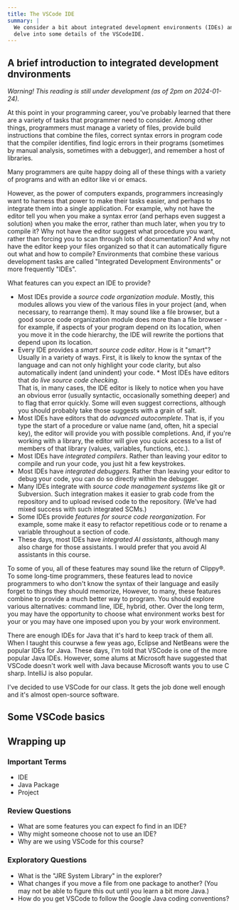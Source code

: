 ```yaml
---
title: The VSCode IDE
summary: |
  We consider a bit about integrated development environments (IDEs) and then
  delve into some details of the VSCodeIDE.
---
```

A brief introduction to integrated development dnvironments
-----------------------------------------------------------

_Warning! This reading is still under development (as of 2pm on 2024-01-24)._

At this point in your programming career, you've probably learned that there are a variety of tasks that programmer need to consider.  Among other things, programmers must manage a variety of files, provide build instructions that combine the files, correct syntax errors in program code that the compiler identifies, find logic errors in their programs (sometimes by manual analysis, sometimes with a debugger), and remember a host of libraries.

Many programmers are quite happy doing all of these things with a variety of programs and with an editor like vi or emacs.

However, as the power of computers expands, programmers increasingly want to harness that power to make their tasks easier, and perhaps to integrate them into a single application.  For example, why not have the editor tell you when you make a syntax error (and perhaps even suggest a solution) when you make the error, rather than much later, when you try to compile it?  Why not have the editor suggest what procedure you want, rather than forcing you to scan through lots of documentation?  And why not have the editor keep your files organized so that it can automatically figure out what and how to compile?  Environments that combine these various development tasks are called "Integrated Development Environments" or more frequently "IDEs".

What features can you expect an IDE to provide?

* Most IDEs provide a *source code organization module*.  Mostly, this modules allows you view of the various files in your project (and, when necessary, to rearrange them).  It may sound like a file browser, but a good source code organization module does more than a file browser - for example, if aspects of your program depend on its location, when you move it in the code hierarchy, the IDE will rewrite the portions that depend upon its location.
* Every IDE provides a *smart source code editor*.  How is it "smart"?  Usually in a variety of ways.  First, it is likely to know the syntax of the language and can not only highlight your code clarity, but also automatically indent (and unindent) your code.  * Most IDEs have editors that do *live source code checking*.  
  That is, in many cases, the IDE editor is likely to notice when you have an obvious error (usually syntactic, occasionally something deeper) and to flag that error quickly.  Some will even suggest corrections, although you should probably take those suggests with a grain of salt.  
* Most IDEs have editors that do *advanced autocomplete*.  That is, if you type the start of a procedure or value name (and, often, hit a special key), the editor will provide you with possible completions.  And, if you're working with a library, the editor will give you quick access to a list of members of that library (values, variables, functions, etc.).
* Most IDEs have *integrated compilers*.  Rather than leaving your editor to compile and run your code, you just hit a few keystrokes.
* Most IDEs have *integrated debuggers*.  Rather than leaving your editor to debug your code, you can do so directly within the debugger.
* Many IDEs integrate with *source code management systems* like git or Subversion.  Such integration makes it easier to grab code from the repository and to upload revised code to the repository.  (We've had mixed success with such integrated SCMs.)
* Some IDEs provide *features for source code reorganization*.  For example, some make it easy to refactor repetitious code or to rename a variable throughout a section of code.
* These days, most IDEs have *integrated AI assistants*, although many also charge for those assistants. I would prefer that you avoid AI assistants in this course.

To some of you, all of these features may sound like the return of Clippy<superscript>&reg;</superscript>.  To some long-time programmers, these features lead to novice programmers to who don't know the syntax of their language and easily forget to things they should memorize,  However, to many, these features combine to provide a much better way to program.  You should explore various alternatives: command line, IDE, hybrid, other.  Over the long term, you may have the opportunity to choose what environment works best for your or you may have one imposed upon you by your work environment.

There are enough IDEs for Java that it's hard to keep track of them all. When I taught this courwse a few yeas ago, Eclipse and NetBeans were the popular IDEs for Java. These days, I'm told that VSCode is one of the more popular Java IDEs. However, some alums at Microsoft have suggested that VSCode doesn't work well with Java because Microsoft wants you to use C sharp. IntelliJ is also popular.

I've decided to use VSCode for our class. It gets the job done well enough and it's almost open-source software.

Some VSCode basics 
-------------------

Wrapping up
-----------

### Important Terms

* IDE
* Java Package
* Project

### Review Questions

* What are some features you can expect fo find in an IDE?
* Why might someone choose not to use an IDE?
* Why are we using VSCode for this course?

### Exploratory Questions

* What is the "JRE System Library" in the explorer?
* What changes if you move a file from one package to another?
  (You may not be able to figure this out until you learn a bit 
  more Java.)
* How do you get VSCode to follow the Google Java coding conventions?
